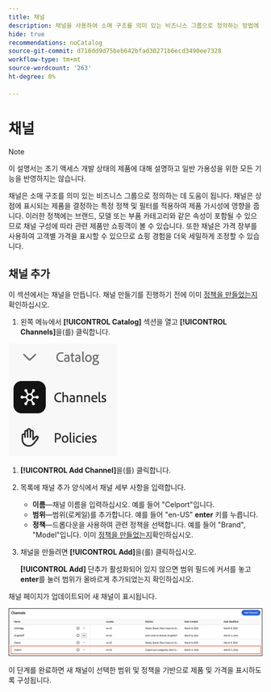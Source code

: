 ```yaml
---
title: 채널
description: 채널을 사용하여 소매 구조를 의미 있는 비즈니스 그룹으로 정의하는 방법에 대해 알아봅니다.
hide: true
recommendations: noCatalog
source-git-commit: d716dd9d75beb642bfad30271b6ecd3490ee7328
workflow-type: tm+mt
source-wordcount: '263'
ht-degree: 0%

---
```


# 채널

>[!NOTE]
>
>이 설명서는 초기 액세스 개발 상태의 제품에 대해 설명하고 일반 가용성을 위한 모든 기능을 반영하지는 않습니다.

채널은 소매 구조를 의미 있는 비즈니스 그룹으로 정의하는 데 도움이 됩니다. 채널은 상점에 표시되는 제품을 결정하는 특정 정책 및 필터를 적용하여 제품 가시성에 영향을 줍니다. 이러한 정책에는 브랜드, 모델 또는 부품 카테고리와 같은 속성이 포함될 수 있으므로 채널 구성에 따라 관련 제품만 쇼핑객이 볼 수 있습니다. 또한 채널은 가격 장부를 사용하여 고객별 가격을 표시할 수 있으므로 쇼핑 경험을 더욱 세밀하게 조정할 수 있습니다.

## 채널 추가

이 섹션에서는 채널을 만듭니다. 채널 만들기를 진행하기 전에 이미 [정책을 만들었는지](./policies.md)확인하십시오.

1. 왼쪽 메뉴에서 **[!UICONTROL Catalog]** 섹션을 열고 **[!UICONTROL Channels]**&#x200B;을(를) 클릭합니다.

![채널](../assets/channels.png)

1. **[!UICONTROL Add Channel]**&#x200B;을(를) 클릭합니다&#x200B;.

1. 목록에 채널 추가 양식에서 채널 세부 사항을 입력합니다.

   * **이름**—채널 이름을 입력하십시오. 예를 들어 &quot;Celport&quot;입니다. &#x200B;
   * **범위**—범위(로케일)를 추가합니다. 예를 들어 &quot;en-US&quot; **enter** 키를 누릅니다.
   * **정책**—드롭다운을 사용하여 관련 정책을 선택합니다. 예를 들어 &quot;Brand&quot;, &quot;Model&quot;입니다. &#x200B;이미 [정책을 만들었는지](./policies.md)확인하십시오.

1. 채널을 만들려면 **[!UICONTROL Add]**&#x200B;을(를) 클릭하십시오. &#x200B;

   **[!UICONTROL Add]** 단추가 활성화되어 있지 않으면 범위 필드에 커서를 놓고 **enter**&#x200B;를 눌러 범위가 올바르게 추가되었는지 확인하십시오&#x200B;.

채널 페이지가 업데이트되어 새 채널이 표시됩니다&#x200B;.

![업데이트된 채널 페이지](../assets/updated-channels-list.png)

이 단계를 완료하면 새 채널이 선택한 범위 및 정책을 기반으로 제품 및 가격을 표시하도록 구성됩니다.
